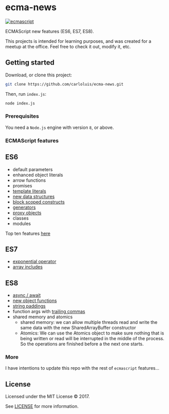 # ecma-news

[![ecmascript](https://img.shields.io/badge/new--features-JS-F1E05A.svg)](https://github.com/carloluis/ecma-news)

ECMAScript new features (ES6, ES7, ES8).

This projects is intended for learning purposes, and was created for a meetup at the office.
Feel free to check it out, modify it, etc.

## Getting started

Download, or clone this project:

```bash
git clone https://github.com/carloluis/ecma-news.git
```

Then, run `index.js`:

```bash
node index.js
```

### Prerequisites

You need a `Node.js` engine with version `8`, or above.

### ECMAScript features

## ES6
* default parameters
* enhanced object literals
* arrow functions
* promises
* [template literals](./es6/template-literals.js)
* [new data structures](./es6/data-structures.js)
* [block scoped constructs](./es6/let-const.js)
* [generators](./es6/generators.js)
* [proxy objects](./es6/proxy.js)
* classes
* modules

Top ten features [here](https://webapplog.com/es6/)

## ES7
 * [exponential operator](./es7/exponential-op.js)
 * [array includes](./es7/array-includes.js)

## ES8
* [async / await](./es8/async-await.js)
* [new object functions](./es8/object-values.js)
* [string paddings](./es8/string-padding.js)
* function args with [trailing commas](./es8/trailing-commas.js)
* shared memory and atomics
    * shared memory: we can allow multiple threads read and write the same data with the new SharedArrayBuffer constructor
    * Atomics: We can use the Atomics object to make sure nothing that is being written or read will be interrupted in the middle of the process. So the operations are finished before a the next one starts.

### More

I have intentions to update this repo with the rest of `ecmascript` features...

## License

Licensed under the MIT License © 2017.

See [LICENSE](LICENSE) for more information.
